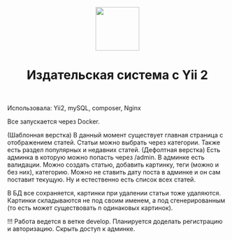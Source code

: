 <p align="center">
    <a href="https://github.com/yiisoft" target="_blank">
        <img src="https://avatars0.githubusercontent.com/u/993323" height="100px">
    </a>
    <h1 align="center">Издательская система с Yii 2</h1>
    <br>
</p>

Использовала: Yii2, mySQL, composer, Nginx

Все запускается через Docker.

(Шаблонная верстка) В данный момент существует главная страница с отображением статей. Статьи можно выбрать через категории. Также есть раздел популярных и недавних статей.
(Дефолтная верстка) Есть админка в которую можно попасть через /admin. В админке есть валидации. Можно создать статью, добавить картинку, теги (можно и без них), категорию. Можно не ставить дату поста в админке и он сам поставит текущую. Ну и естественно есть список всех статей.

В БД все сохраняется, картинки при удалении статьи тоже удаляются. Картинки складываются не под своим именем, а под сгенерированным (то есть может существовать n одинаковых картинок).

!!! Работа ведется в ветке develop. Планируется доделать регистрацию и авторизацию. Скрыть доступ к админке.
